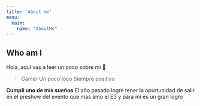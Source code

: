 ```yaml
---
title: 'About me'
menu:
  main:
    name: "AboutMe"
---
```


## Who am I

Hola, aquí vas a leer un poco sobre mi 🤩

> Gamer
> Un poco loco
> Siempre positivo 

**Cumpli uno de mis sueños** El año pasado logre tener la opurtunidad de salir
en el preshow del evento que mas amo el E3 y para mi es un gran logro 

